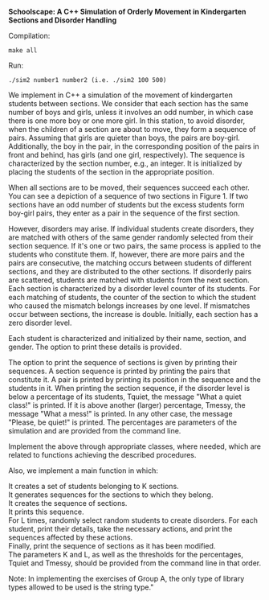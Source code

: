 **Schoolscape: A C++ Simulation of Orderly Movement in Kindergarten Sections and Disorder Handling**


Compilation:

    make all

Run: 

    ./sim2 number1 number2 (i.e. ./sim2 100 500)

We implement in C++ a simulation of the movement of kindergarten students between sections. We consider that each section has the same number of boys and girls, unless it involves an odd number, in which case there is one more boy or one more girl. In this station, to avoid disorder, when the children of a section are about to move, they form a sequence of pairs. Assuming that girls are quieter than boys, the pairs are boy-girl. Additionally, the boy in the pair, in the corresponding position of the pairs in front and behind, has girls (and one girl, respectively). The sequence is characterized by the section number, e.g., an integer. It is initialized by placing the students of the section in the appropriate position.

When all sections are to be moved, their sequences succeed each other. You can see a depiction of a sequence of two sections in Figure 1. If two sections have an odd number of students but the excess students form boy-girl pairs, they enter as a pair in the sequence of the first section.

However, disorders may arise. If individual students create disorders, they are matched with others of the same gender randomly selected from their section sequence. If it's one or two pairs, the same process is applied to the students who constitute them. If, however, there are more pairs and the pairs are consecutive, the matching occurs between students of different sections, and they are distributed to the other sections. If disorderly pairs are scattered, students are matched with students from the next section. Each section is characterized by a disorder level counter of its students. For each matching of students, the counter of the section to which the student who caused the mismatch belongs increases by one level. If mismatches occur between sections, the increase is double. Initially, each section has a zero disorder level.

Each student is characterized and initialized by their name, section, and gender. The option to print these details is provided.

The option to print the sequence of sections is given by printing their sequences. A section sequence is printed by printing the pairs that constitute it. A pair is printed by printing its position in the sequence and the students in it. When printing the section sequence, if the disorder level is below a percentage of its students, Tquiet, the message "What a quiet class!" is printed. If it is above another (larger) percentage, Tmessy, the message "What a mess!" is printed. In any other case, the message "Please, be quiet!" is printed. The percentages are parameters of the simulation and are provided from the command line.

Implement the above through appropriate classes, where needed, which are related to functions achieving the described procedures.

Also, we implement a main function in which: 

It creates a set of students belonging to K sections. \
It generates sequences for the sections to which they belong. \
It creates the sequence of sections. \
It prints this sequence. \
For L times, randomly select random students to create disorders. For each student, print their details, take the necessary actions, and print the sequences affected by these actions. \
Finally, print the sequence of sections as it has been modified. \
The parameters K and L, as well as the thresholds for the percentages, Tquiet and Tmessy, should be provided from the command line in that order. 

Note: In implementing the exercises of Group A, the only type of library types allowed to be used is the string type."
